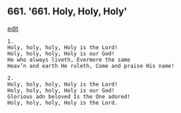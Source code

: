 
## 661.  '661. Holy, Holy, Holy'
[edit](https://docs.google.com/document/d/1xxGTD8EqCT1Bf31aixgVMakYdccW9j50/edit?mode=html)




    1.
    Holy, holy, holy, Holy is the Lord!
    Holy, holy, holy, Holy is our God!
    He who always liveth, Evermore the same
    Heav’n and earth He ruleth, Come and praise His name!

    2.
    Holy, holy, holy, Holy is the Lord!
    Holy, holy, holy, Holy is our God!
    Glorious adn beloved Is the One adored!
    Holy, holy, holy, Holy is the Lord.
